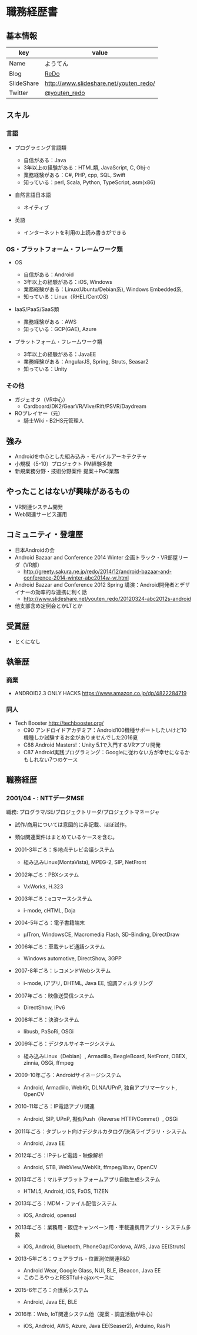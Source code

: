 # 職務経歴書

## 基本情報

|key|value|
|---|-----|
|Name|ようてん|
|Blog|[ReDo](http://greety.sakura.ne.jp/redo/)|
|SlideShare|http://www.slideshare.net/youten_redo/|
|Twitter|[@youten_redo](https://twitter.com/youten_redo)|

## スキル

### 言語

- プログラミング言語類
  - 自信がある：Java
  - 3年以上の経験がある：HTML類, JavaScript, C, Obj-c
  - 業務経験がある：C#, PHP, cpp, SQL, Swift
  - 知っている：perl, Scala, Python, TypeScript, asm(x86)

- 自然言語日本語
  - ネイティブ
- 英語
  - インターネットを利用の上読み書きができる

### OS・プラットフォーム・フレームワーク類

- OS
  - 自信がある：Android
  - 3年以上の経験がある：iOS, Windows
  - 業務経験がある：Linux(Ubuntu/Debian系), Windows Embedded系, 
  - 知っている：Linux（RHEL/CentOS）

- IaaS/PaaS/SaaS類
  - 業務経験がある：AWS
  - 知っている：GCP(GAE), Azure

- プラットフォーム・フレームワーク類
  - 3年以上の経験がある：JavaEE
  - 業務経験がある：AngularJS, Spring, Struts, Seasar2
  - 知っている：Unity

### その他

- ガジェオタ（VR中心）
  - Cardboard/DK2/GearVR/Vive/Rift/PSVR/Daydream
- ROプレイヤー（元）
  - 騎士Wiki・B2HS元管理人

## 強み

- Androidを中心とした組み込み・モバイルアーキテクチャ
- 小規模（5-10）プロジェクト PM経験多数
- 新規業務分野・技術分野案件 提案＋PoC業務

## やったことはないが興味があるもの

- VR関連システム開発
- Web関連サービス運用

## コミュニティ・登壇歴

- 日本Androidの会
 - Android Bazaar and Conference 2014 Winter 企画トラック・VR部屋リーダ（VR部）
   - http://greety.sakura.ne.jp/redo/2014/12/android-bazaar-and-conference-2014-winter-abc2014w-vr.html
 - Android Bazzar and Conference 2012 Spring 講演：Android開発者とデザイナーの効率的な連携に利く話
   - http://www.slideshare.net/youten_redo/20120324-abc2012s-android
 - 他支部含め定例会とかLTとか

## 受賞歴

- とくになし

## 執筆歴

### 商業

- ANDROID2.3 ONLY HACKS https://www.amazon.co.jp/dp/4822284719

### 同人

- Tech Booster http://techbooster.org/
  - C90 アンドロイドアカデミア：Android100機種サポートしたいけど10機種しか試験するお金がありませんでした2016夏
  - C88 Android Masters!：Unity 5.1で入門するVRアプリ開発
  - C87 Android実践プログラミング：Googleに従わない方が幸せになるかもしれない7つのケース

## 職務経歴

### 2001/04 - : NTTデータMSE

職務: プログラマ/SE/プロジェクトリーダ/プロジェクトマネージャ

- 試作/商用については意図的に非記載、ほぼ試作。
- 類似関連案件はまとめているケースを含む。

- 2001-3年ごろ：多地点テレビ会議システム
  - 組み込みLinux(MontaVista), MPEG-2, SIP, NetFront
- 2002年ごろ：PBXシステム
  - VxWorks, H.323
- 2003年ごろ：eコマースシステム
  - i-mode, cHTML, Doja
- 2004-5年ごろ：電子書籍端末
  - μITron, WindowsCE, Macromedia Flash, SD-Binding, DirectDraw
- 2006年ごろ：車載テレビ通話システム
  - Windows automotive, DirectShow, 3GPP
- 2007-8年ごろ：レコメンドWebシステム
  - i-mode, iアプリ, DHTML, Java EE, 協調フィルタリング
- 2007年ごろ：映像送受信システム
  - DirectShow, IPv6
- 2008年ごろ：決済システム
  - libusb, PaSoRi, OSGi
- 2009年ごろ：デジタルサイネージシステム
  - 組み込みLinux（Debian）, Armadillo, BeagleBoard, NetFront, OBEX, zinnia, OSGi, ffmpeg
- 2009-10年ごろ：Androidサイネージシステム
  - Android, Armadiilo, WebKit, DLNA/UPnP, 独自アプリマーケット, OpenCV
- 2010-11年ごろ：IP電話アプリ関連
  - Android, SIP, UPnP, 擬似Push（Reverse HTTP/Commet）, OSGi
- 2011年ごろ：タブレット向けデジタルカタログ/決済ライブラリ・システム
  - Android, Java EE
- 2012年ごろ：IPテレビ電話・映像解析
  - Android, STB, WebView/WebKit, ffmpeg/libav, OpenCV
- 2013年ごろ：マルチプラットフォームアプリ自動生成システム
  - HTML5, Android, iOS, FxOS, TIZEN
- 2013年ごろ：MDM・ファイル配信システム
  - iOS, Android, openssl
- 2013年ごろ：業務用・販促キャンペーン用・車載連携用アプリ・システム多数
  - iOS, Android, Bluetooth, PhoneGap/Cordova, AWS, Java EE(Struts)
- 2013-5年ごろ：ウェアラブル・位置測位関連R&D
  - Android Wear, Google Glass, NUI, BLE, iBeacon, Java EE
  - このころやっとRESTful＋ajaxベースに
- 2015-6年ごろ：介護系システム
  - Android, Java EE, BLE
- 2016年：Web, IoT関連システム他（提案・調査活動が中心）
  - iOS, Android, AWS, Azure, Java EE(Seaser2), Arduino, RasPi
